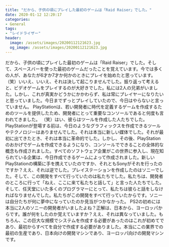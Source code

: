 ```yaml
---
title: "だから、子供の頃にプレイした最初のゲームは「Raid Raiser」でした。"
date: 2020-01-12 12:20:17
categories:
- General
tags:
- "レイドライザー"
header:
  image: /assets/images/20200112121623.jpg
  og_image: /assets/images/20200112121623.jpg
---
```


だから、子供の頃にプレイした最初のゲームは「Raid Raiser」でした。そして、スペースバーを使った最初のゲームだったことを覚えています。今では多くの人が、あなたが6才か7才か何かのときにプレイを始めたと思っています。 （笑）いいえ、いいえ、それは決して起こりませんでした。振り返って考えると、ビデオゲームをプレイするのが大好きでした。私には2人の兄弟がいました。しかし、これが真実かどうかにかかわらず、私は常にプレイヤーになりたいと思っていました。今日までずっとプレイしていたので、今日はやらないと言っていません。 PlayStationは、若い開発者に時代を定義するゲームを作成するためのツールを提供したため、開発者にとって重要なコンソールであると何度も言われてきました。 （笑）はい、彼らはツールを作成した人たちでした。 PlayStationが登場する前は、今日のようなグラフィックスを作成できるツールやテクノロジーはありませんでした。それは本当に新しい媒体でした。それが最初に出てきたとき、それは本当に革命的でした。しかし、その後、PlayStationのおかげでゲームを作成できるようになり、コンソールでできることの全体的な概念も作成されました。すべてのソフトウェア企業がこの世界に参入し、現在知られている企業は、今日作成できるゲームによって作成されました。新しいPlayStationの構築に手を携えていたのですか、それともSonyがそれを行ったのですか？ええ、それは逆でした。プレイステーションを作成したのはソニーでした。そして、この開発をすべて行っていたのは私たちでした。私たちは、開発者のところに行って「ねえ、ここに来て私たちと話して」と言った人たちでした。そして、任天堂にいた多くのプログラマーにとって、私たちは彼らと話をしなければなりませんでした。私たちがこの開発をすべて行っていたからです。ソニーは自分たちが何に夢中になっていたのか見当がつかなかった。 PS2の初めには本当に2人のソニーの開発者がいましたよね？正解は、日本から、ヨーロッパからです。誰が何をしたのか覚えていますか？ええ、それは異なっていました。もちろん、この巨大な規模でシステムを作成する必要があったのはこれが初めてであり、最初からすべてを自分で作成する必要がありました。本当にこの業界での最初の生産であり、日本向けの開発マシンであり、ヨーロッパ向けの開発マシンです。
